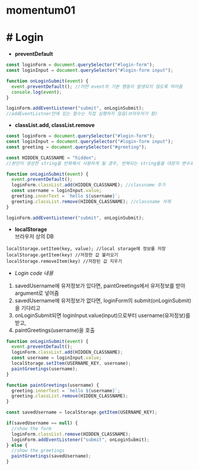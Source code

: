 # momentum01


# # Login
- **preventDefault**
```js
const loginForm = document.querySelector("#login-form");
const loginInput = document.querySelector("#login-form input");

function onLoginSubmit(event) {
  event.preventDefault(); //어떤 event의 기본 행동이 발생되지 않도록 막아줌
  console.log(event);
}

loginForm.addEventListener("submit", onLoginSubmit);
//addEventListner안에 있는 함수는 직접 실행하지 않음(브라우저가 함)
```

- **classList.add, classList.remove**
```js
const loginForm = document.querySelector("#login-form");
const loginInput = document.querySelector("#login-form input");
const greeting = document.querySelector("#greeting");

const HIDDEN_CLASSNAME = "hidden"; 
//본인이 생성한 string을 반복해서 사용하게 될 경우, 반복되는 string들을 대문자 변수로 저장해 놓는 것이 좋음(실수X, string기억 상기)

function onLoginSubmit(event) {
  event.preventDefault();
  loginForm.classList.add(HIDDEN_CLASSNAME); //classname 추가
  const username = loginInput.value;
  greeting.innerText = `hello ${username}`;
  greeting.classList.remove(HIDDEN_CLASSNAME); //classname 삭제
}

loginForm.addEventListener("submit", onLoginSubmit);
```

- **localStorage**
<br>브라우저 상의 DB
```
localStorage.setItem(key, value); //local storage에 정보를 저장
localStorage.getItem(key) //저장한 값 불러오기
localStorage.removeItem(key) //저장된 값 지우기
```

- *Login code 내용*
1. savedUsername에 유저정보가 있다면, paintGreetings에서 유저정보를 받아 argument로 넣어줌
2. savedUsername에 유저정보가 없다면, loginForm의 submit(onLoginSubmit)을 기다리고
3. onLoginSubmit되면 loginInput.value(input)으로부터 username(유저정보)를 받고, 
4. paintGreetings(username)을 호출
```js
function onLoginSubmit(event) {
  event.preventDefault();
  loginForm.classList.add(HIDDEN_CLASSNAME);
  const username = loginInput.value;
  localStorage.setItem(USERNAME_KEY, username);
  paintGreetings(username);
}

function paintGreetings(username) {
  greeting.innerText = `hello ${username}`;
  greeting.classList.remove(HIDDEN_CLASSNAME);
}

const savedUsername = localStorage.getItem(USERNAME_KEY);

if(savedUsername == null) {
  //show the form
  loginForm.classList.remove(HIDDEN_CLASSNAME);
  loginForm.addEventListener("submit", onLoginSubmit);
} else {
  //show the greetings
  paintGreetings(savedUsername);
}
```
